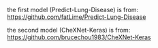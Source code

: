 the first model (Predict-Lung-Disease) is from:
https://github.com/fatLime/Predict-Lung-Disease

the second model (CheXNet-Keras) is from:
https://github.com/brucechou1983/CheXNet-Keras